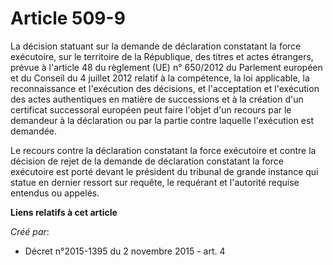 # Article 509-9

La  décision statuant sur la demande de déclaration constatant la force  exécutoire, sur le territoire de la République, des
titres et actes  étrangers, prévue à l'article 48 du règlement (UE) n° 650/2012 du  Parlement européen et du Conseil du 4
juillet 2012 relatif à la  compétence, la loi applicable, la reconnaissance et l'exécution des  décisions, et l'acceptation
et l'exécution des actes authentiques en  matière de successions et à la création d'un certificat successoral  européen peut
faire l'objet d'un recours par le demandeur à la  déclaration ou par la partie contre laquelle l'exécution est demandée.

Le recours contre la déclaration constatant  la force exécutoire et contre la décision de rejet de la demande de  déclaration
constatant la force exécutoire est porté devant le président  du tribunal de grande instance qui statue en dernier ressort
sur  requête, le requérant et l'autorité requise entendus ou appelés.

**Liens relatifs à cet article**

_Créé par_:

  - Décret n°2015-1395 du 2 novembre 2015 - art. 4
